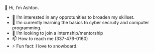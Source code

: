 👋 Hi, I’m Ashton.
- 👀 I’m interested in any opprotunities to broaden my skillset. 
- 🌱 I’m currently learning the basics to cyber secruity and computer programming. 
- 💞️ I’m looking to join a internship/mentorship
- 📫 How to reach me (337-476-0160)
- ⚡ Fun fact: I love to snowboard.
